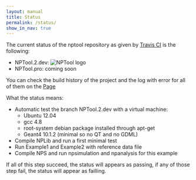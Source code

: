 ```yaml
---
layout: manual 
title: Status 
permalink: /status/
show_in_nav: true
---
```


The current status of the nptool repository as given by [Travis CI][travis] is the following:

* NPTool.2.dev: ![NPTool logo](https://travis-ci.org/adrien-matta/nptool.svg?branch=NPTool.2.dev)
* NPTool.pro: coming soon

You can check the build history of the project and the log with error for all of them on the [Page][build-log]

What the status means:

* Automatic test the branch NPTool.2.dev with a virtual machine:
  * Ubuntu 12.04  
  * gcc 4.8
  * root-system debian package installed through apt-get
  * Geant4 10.1.2 (minimal so no QT and no GDML)
* Compile NPLib and run a first minimal test
* Run Example1 and Example2 with reference data file
* Compile NPS and run npsimulation and npanalysis for this example

If all of this step succeed, the status will appears as passing, if any of those step fail, the status will appear as failling.

[build-log]: https://travis-ci.org/adrien-matta/nptool/builds
[travis]: https://travis-ci.org/
